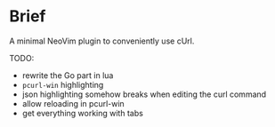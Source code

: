 # Brief

A minimal NeoVim plugin to conveniently use cUrl.

TODO:
 * rewrite the Go part in lua
 * `pcurl-win` highlighting
 * json highlighting somehow breaks when editing the curl command
 * allow reloading in pcurl-win
 * get everything working with tabs


